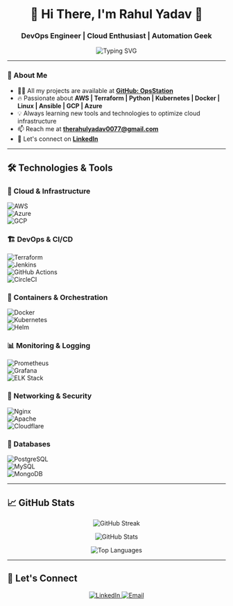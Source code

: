 <h1 align="center">🚀 Hi There, I'm Rahul Yadav 👋</h1>  
<h3 align="center">DevOps Engineer | Cloud Enthusiast | Automation Geek</h3>  

<p align="center">
  <img src="https://readme-typing-svg.demolab.com?font=Fira+Code&weight=600&pause=1000&color=4DF2E3&center=true&vCenter=true&width=435&lines=Automating+Cloud+Infra+Like+a+Boss!;DevOps+%7C+Cloud+%7C+CI%2FCD+%7C+Kubernetes;AWS+%7C+Terraform+%7C+Linux+%7C+Docker+%7C+Ansible" alt="Typing SVG" />
</p>

---

### 🌟 About Me  
- 👨‍💻 All my projects are available at **[GitHub: OpsStation](https://github.com/opsstation)**
- 🔥 Passionate about **AWS | Terraform | Python | Kubernetes | Docker | Linux | Ansible | GCP | Azure**
- 💡 Always learning new tools and technologies to optimize cloud infrastructure  
- 📫 Reach me at **[therahulyadav0077@gmail.com](mailto:therahulyadav0077@gmail.com)**
- 🔗 Let's connect on **[LinkedIn](https://www.linkedin.com/in/rahul-yadav-239080221/)**  

---

## 🛠️ Technologies & Tools  

### 🚀 Cloud & Infrastructure  
![AWS](https://img.shields.io/badge/AWS-232F3E?style=flat&logo=amazon-aws&logoColor=white)  
![Azure](https://img.shields.io/badge/Azure-0078D4?style=flat&logo=microsoft-azure&logoColor=white)  
![GCP](https://img.shields.io/badge/GCP-4285F4?style=flat&logo=google-cloud&logoColor=white)  

### 🏗️ DevOps & CI/CD  
![Terraform](https://img.shields.io/badge/Terraform-7B42BC?style=flat&logo=terraform&logoColor=white)  
![Jenkins](https://img.shields.io/badge/Jenkins-D24939?style=flat&logo=jenkins&logoColor=white)  
![GitHub Actions](https://img.shields.io/badge/GitHub_Actions-2088FF?style=flat&logo=github-actions&logoColor=white)  
![CircleCI](https://img.shields.io/badge/CircleCI-343434?style=flat&logo=circleci&logoColor=white)  

### 🐳 Containers & Orchestration  
![Docker](https://img.shields.io/badge/Docker-2496ED?style=flat&logo=docker&logoColor=white)  
![Kubernetes](https://img.shields.io/badge/Kubernetes-326CE5?style=flat&logo=kubernetes&logoColor=white)  
![Helm](https://img.shields.io/badge/Helm-0F1689?style=flat&logo=helm&logoColor=white)  

### 📊 Monitoring & Logging  
![Prometheus](https://img.shields.io/badge/Prometheus-E6522C?style=flat&logo=prometheus&logoColor=white)  
![Grafana](https://img.shields.io/badge/Grafana-F46800?style=flat&logo=grafana&logoColor=white)  
![ELK Stack](https://img.shields.io/badge/ELK_Stack-005571?style=flat&logo=elastic-stack&logoColor=white)  

### 📡 Networking & Security  
![Nginx](https://img.shields.io/badge/Nginx-009639?style=flat&logo=nginx&logoColor=white)  
![Apache](https://img.shields.io/badge/Apache-D22128?style=flat&logo=apache&logoColor=white)  
![Cloudflare](https://img.shields.io/badge/Cloudflare-F38020?style=flat&logo=cloudflare&logoColor=white)  

### 💾 Databases  
![PostgreSQL](https://img.shields.io/badge/PostgreSQL-316192?style=flat&logo=postgresql&logoColor=white)  
![MySQL](https://img.shields.io/badge/MySQL-4479A1?style=flat&logo=mysql&logoColor=white)  
![MongoDB](https://img.shields.io/badge/MongoDB-47A248?style=flat&logo=mongodb&logoColor=white)  

---

## 📈 GitHub Stats  
<p align="center">
  <img src="https://github-readme-streak-stats.herokuapp.com/?user=opsstation&theme=dark&hide_border=true" alt="GitHub Streak" />
</p>
<p align="center">
  <img src="https://github-readme-stats.vercel.app/api?username=opsstation&show_icons=true&theme=radical&hide_border=true" alt="GitHub Stats" />
</p>
<p align="center">
  <img src="https://github-readme-stats.vercel.app/api/top-langs/?username=opsstation&layout=compact&theme=dark&hide_border=true" alt="Top Languages" />
</p>

---

## 🔗 Let's Connect  
<p align="center">
  <a href="https://www.linkedin.com/in/rahul-yadav-239080221/" target="_blank">
    <img src="https://img.shields.io/badge/LinkedIn-Rahul_Yadav-blue?style=for-the-badge&logo=linkedin" alt="LinkedIn">
  </a>
  <a href="mailto:therahulyadav0077@gmail.com" target="_blank">
    <img src="https://img.shields.io/badge/Email-therahulyadav0077@gmail.com-red?style=for-the-badge&logo=gmail" alt="Email">
  </a>
</p>
